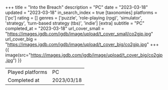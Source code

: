+++
title = "Into the Breach"
description = "PC"
date = "2023-03-18"
updated = "2023-03-18"
in_search_index = true
[taxonomies]
platforms = ['pc']
rating = []
genres = ['puzzle', 'role-playing (rpg)', 'simulator', 'strategy', 'turn-based strategy (tbs)', 'indie']
[extra]
subtitle = "PC"
completed_at = "2023-03-18"
url_cover_small = "https://images.igdb.com/igdb/image/upload/t_cover_small/co2gjp.jpg"
url_cover_big = "https://images.igdb.com/igdb/image/upload/t_cover_big/co2gjp.jpg"
+++
{{ image(src="https://images.igdb.com/igdb/image/upload/t_cover_big/co2gjp.jpg") }}

|              |            |
| ------------ | ---------- |
| Played platforms    | PC |
| Completed at | 2023/03/18 |


